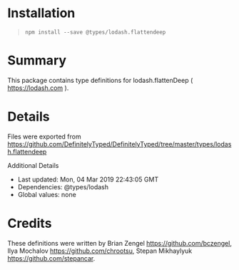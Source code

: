 # Installation
> `npm install --save @types/lodash.flattendeep`

# Summary
This package contains type definitions for lodash.flattenDeep ( https://lodash.com ).

# Details
Files were exported from https://github.com/DefinitelyTyped/DefinitelyTyped/tree/master/types/lodash.flattendeep

Additional Details
 * Last updated: Mon, 04 Mar 2019 22:43:05 GMT
 * Dependencies: @types/lodash
 * Global values: none

# Credits
These definitions were written by Brian Zengel <https://github.com/bczengel>, Ilya Mochalov <https://github.com/chrootsu>, Stepan Mikhaylyuk <https://github.com/stepancar>.
